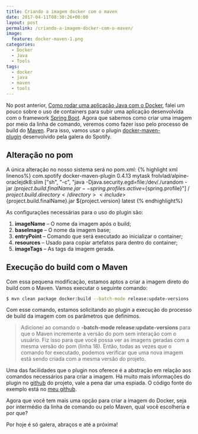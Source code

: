 ```yaml
---
title: Criando a imagem docker com o maven
date: 2017-04-11T08:30:26+00:00
layout: post
permalink: /criando-a-imagem-docker-com-o-maven/
image:
  feature: docker-maven-1.png
categories:
  - Docker
  - Java
  - Tools
tags:
  - docker
  - java
  - maven
  - tools
---
```

No post anterior, <a href="http://gabrielfeitosa.com/como-rodar-uma-aplicacao-java-com-o-docker/" target="_blank">Como rodar uma aplicação Java com o Docker</a>, falei um pouco sobre o uso de containers para subir uma aplicação desenvolvida com o framework <a href="https://projects.spring.io/spring-boot/" target="_blank">Spring Boot</a>. Agora que sabemos como criar uma imagem por meio da linha de comando, veremos como fazer isso pelo processo de build do <a href="https://maven.apache.org/" target="_blank">Maven</a>. Para isso, vamos usar o plugin <a href="https://github.com/spotify/docker-maven-plugin" target="_blank">docker-maven-plugin</a> desenvolvido pela galera do Spotify.
<!--more-->

## Alteração no pom

A única alteração no nosso sistema será no pom.xml:
{% highlight xml linenos%}
<plugin>
  <groupId>com.spotify</groupId>
  <artifactId>docker-maven-plugin</artifactId>
  <version>0.4.13</version>
  <configuration>
    <imageName>mytask</imageName>
    <baseImage>frolvlad/alpine-oraclejdk8:slim</baseImage>
    <entryPoint>["sh", "-c", "java -Djava.security.egd=file:/dev/./urandom -jar /${project.build.finalName}.jar --spring.profiles.active=${spring.profile}"]
    </entryPoint>
    <resources>
        <resource>
            <targetPath>/</targetPath>
            <directory>${project.build.directory}</directory>
            <include>${project.build.finalName}.jar</include>
        </resource>
    </resources>
    <imageTags>
        <imageTag>${project.version}</imageTag>
        <imageTag>latest</imageTag>
    </imageTags>
  </configuration>
</plugin>
{% endhighlight%}

As configurações necessárias para o uso do plugin são:

  1. **imageName** &#8211; O nome da imagem após o build;
  2. **baseImage** &#8211; O nome da imagem base;
  3. **entryPoint** &#8211; Comando que será executado ao inicializar o container;
  4. **resources** &#8211; Usado para copiar artefatos para dentro do container;
  5. **imageTags** &#8211; As tags da imagem gerada.

## Execução do build com o Maven

Com essa pequena modificação, estamos aptos a criar a imagem direto do build com o Maven. Vamos executar o seguinte comando:

```bash
$ mvn clean package docker:build --batch-mode release:update-versions
```

Com esse comando, estamos solicitando ao plugin a execução do processo de build da imagem com os parâmetros que definimos.

> Adicionei ao comando o <strong>-batch-mode release:update-versions </strong>para que o Maven incremente a versão do pom sem interação com o usuário. Fiz isso para que você possa ver as imagens geradas com a mesma versão do pom (linha 18). Então, todas as vezes que o comando for executado, podemos verificar que uma nova imagem está sendo criada com a mesma versão do projeto.

Uma das facilidades que o plugin nos oferece é a abstração em relação aos comandos necessários para criar a imagem. Há muito mais informações do plugin no <a href="https://github.com/spotify/docker-maven-plugin#use-a-dockerfile" target="_blank">github</a> do projeto, vale a pena dar uma espiada. O código fonte do exemplo está no <a href="https://github.com/gabrielfeitosa/ci-spring-boot" target="_blank">meu github</a>.

Agora que você tem mais uma opção para criar a imagem do Docker, seja por intermédio da linha de comando ou pelo Maven, qual você escolheria e por que?

Por hoje é só galera, abraços e até a próxima!